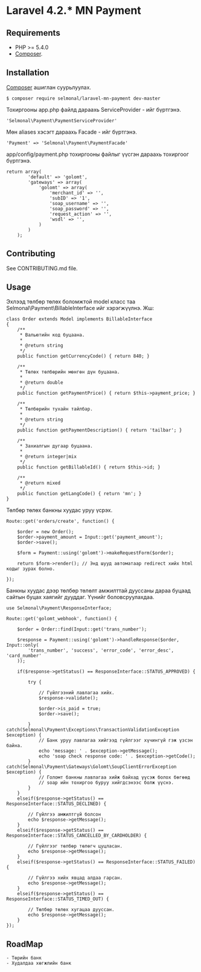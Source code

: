 Laravel 4.2.* MN Payment
===============

Requirements
------------

- PHP >= 5.4.0
- [Composer](http://getcomposer.org/).

Installation
---------------

[Composer](http://getcomposer.org/) ашиглан суурьлуулах.

    $ composer require selmonal/laravel-mn-payment dev-master

Тохиргооны app.php файлд дараахь ServiceProvider - ийг бүртгэнэ.

    'Selmonal\Payment\PaymentServiceProvider'

Мөн aliases хэсэгт дараахь Facade - ийг бүртгэнэ.

    'Payment' => 'Selmonal\Payment\PaymentFacade'

app/config/payment.php тохиргооны файлыг үүсгэн дараахь тохиргоог бүртгэнэ.

    return array(
            'default' => 'golomt',
            'gateways' => array(
                'golomt' => array(
                    'merchant_id' => '',
                    'subID' => '1',
                    'soap_username' => '',
                    'soap_password' => '',
                    'request_action' => '',
                    'wsdl' => '',                    
                )
            )
        );

Contributing
------------

See CONTRIBUTING.md file.

Usage
------------

Эхлээд төлбөр төлөх боломжтой model класс таа Selmonal\Payment\BillableInterface ийг хэрэгжүүлнэ. Жш:

    class Order extends Model implements BillableInterface
    {
        /**
         * Вальютийн код буцаана.
         *
         * @return string
         */
        public function getCurrencyCode() { return 840; }

        /**
         * Төлөх төлбөрийн мөнгөн дүн буцаана.
         *
         * @return double
         */
        public function getPaymentPrice() { return $this->payment_price; }

        /**
         * Төлбөрийн тухайн тайлбар.
         *
         * @return string
         */
        public function getPaymentDescription() { return 'tailbar'; }

        /**
         * Захиалгын дугаар буцаана.
         *
         * @return integer|mix
         */
        public function getBillableId() { return $this->id; }

        /**
         * @return mixed
         */
        public function getLangCode() { return 'mn'; }
    }

Төлбөр төлөх банкны хуудас уруу үсрэх.

    Route::get('orders/create', function() {

        $order = new Order();
        $order->payment_amount = Input::get('payment_amount');
        $order->save();

        $form = Payment::using('golomt')->makeRequestForm($order);

        return $form->render(); // Энд шууд автоматаар redirect хийх html кодыг зурах болно.

    });

Банкны хуудас дээр төлбөр төлөлт амжилттай дууссаны дараа буцаад сайтын буцах хаягийг дууддаг. Үүнийг боловсруулахдаа.

    use Selmonal\Payment\ResponseInterface;

    Route::get('golomt_webhook', function() {

        $order = Order::find(Input::get('trans_number');

        $response = Payment::using('golomt')->handleResponse($order, Input::only(
            'trans_number', 'success', 'error_code', 'error_desc', 'card_number'
        ));

        if($response->getStatus() == ResponseInterface::STATUS_APPROVED) {

            try {

                // Гүйлгээний лавлагаа хийх.
                $response->validate();

                $order->is_paid = true;
                $order->save();

            } catch(Selmonal\Payment\Exceptions\TransactionValidationException $exception) {
                // Банк уруу лавлагаа хийгээд гүйлгээг хүчингүй гэж үзсэн байна.
                echo 'message: ' . $exception->getMessage();
                echo 'soap check response code: ' . $exception->getCode();
            }  catch(Selmonal\Payment\Gateways\Golomt\SoupClientErrorException $exception) {
                // Голомт банкны лавлагаа хийж байхад үүсэж болох бөгөөд
                // soap ийн тохиргоо буруу хийгдсэнээс болж үүснэ.
            }
        }
        elseif($response->getStatus() == ResponseInterface::STATUS_DECLINED) {

            // Гүйлгээ амжилтгүй болсон
            echo $response->getMessage();
        }
        elseif($response->getStatus() == ResponseInterface::STATUS_CANCELLED_BY_CARDHOLDER) {

            // Гүйлгээг төлбөр төлөгч цуцласан.
            echo $response->getMessage();
        }
        elseif($response->getStatus() == ResponseInterface::STATUS_FAILED) {

            // Гүйлгээ хийх явцад алдаа гарсан.
            echo $response->getMessage();
        }
        elseif($response->getStatus() == ResponseInterface::STATUS_TIMED_OUT) {

            // Төлбөр төлөх хугацаа дууссан.
            echo $response->getMessage();
        }
    });

RoadMap
-------

    - Төрийн банк
    - Худалдаа хөгжлийн банк